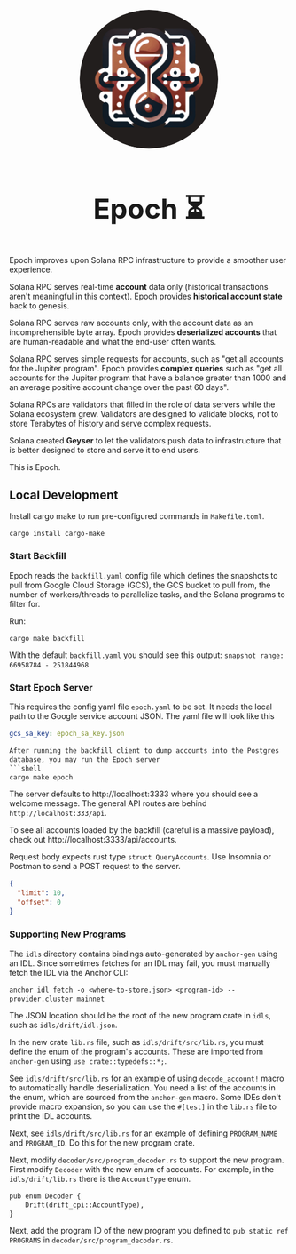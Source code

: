 <p align="center">
  <a href="https://epoch.fm">
    <img alt="Epoch" src="./assets/logo.png" width="250px" style="border-radius: 50%;"/>
  </a>
</p>


<h1 align="center" style="font-size: 50px">
    Epoch ⏳
</h1>

Epoch improves upon Solana RPC infrastructure to provide a smoother user experience.

Solana RPC serves real-time **account** data only (historical transactions aren't meaningful in this context).
Epoch provides **historical account state** back to genesis.

Solana RPC serves raw accounts only, with the account data as an incomprehensible byte array.
Epoch provides **deserialized accounts** that are human-readable and what the end-user often wants.

Solana RPC serves simple requests for accounts, such as "get all accounts for the Jupiter program".
Epoch provides **complex queries** such as "get all accounts for the Jupiter program that have a balance greater 
than 1000 and an average positive account change over the past 60 days".

Solana RPCs are validators that filled in the role of data servers while the Solana ecosystem grew. 
Validators are designed to validate blocks, not to store Terabytes of history and serve complex requests.

Solana created **Geyser** to let the validators push data to infrastructure that is better designed to 
store and serve it to end users.

This is Epoch. 


## Local Development

Install cargo make to run pre-configured commands in `Makefile.toml`.
```shell
cargo install cargo-make
```

### Start Backfill
Epoch reads the `backfill.yaml` config file which defines the snapshots to pull from Google Cloud Storage (GCS), the 
GCS bucket to pull from, the number of workers/threads to parallelize tasks, and the Solana programs to filter for.

Run:
```shell
cargo make backfill
```
With the default `backfill.yaml` you should see this output: `snapshot range: 66958784 - 251844968`


### Start Epoch Server
This requires the config yaml file `epoch.yaml` to be set. 
It needs the local path to the Google service account JSON.
The yaml file will look like this
```yaml
gcs_sa_key: epoch_sa_key.json
```

```shell
After running the backfill client to dump accounts into the Postgres database, you may run the Epoch server
```shell
cargo make epoch
```
The server defaults to http://localhost:3333 where you should see a welcome message.
The general API routes are behind `http://localhost:333/api`.

To see all accounts loaded by the backfill (careful is a massive payload), 
check out http://localhost:3333/api/accounts.

Request body expects rust type `struct QueryAccounts`. Use Insomnia or Postman to send a POST request to the server.
```json
{
  "limit": 10,
  "offset": 0
}
```

### Supporting New Programs
The `idls` directory contains bindings auto-generated by `anchor-gen` using an IDL.
Since sometimes fetches for an IDL may fail, you must manually fetch the IDL via the Anchor CLI:
```shell
anchor idl fetch -o <where-to-store.json> <program-id> --provider.cluster mainnet
```
The JSON location should be the root of the new program crate in `idls`, such as `idls/drift/idl.json`.

In the new crate `lib.rs` file, such as `idls/drift/src/lib.rs`, you must define the enum of the program's accounts.
These are imported from `anchor-gen` using `use crate::typedefs::*;`.

See `idls/drift/src/lib.rs` for an example of using `decode_account!` macro to automatically handle deserialization.
You need a list of the accounts in the enum, which are sourced from the `anchor-gen` macro.
Some IDEs don't provide macro expansion, so you can use the `#[test]` in the `lib.rs` file to print the IDL accounts.

Next, see `idls/drift/src/lib.rs` for an example of defining `PROGRAM_NAME` and `PROGRAM_ID`.
Do this for the new program crate.


Next, modify `decoder/src/program_decoder.rs` to support the new program.
First modify `Decoder` with the new enum of accounts.
For example, in the `idls/drift/lib.rs` there is the `AccountType` enum.
```shell
pub enum Decoder {
    Drift(drift_cpi::AccountType),
}
```
Next, add the program ID of the new program you defined 
to `pub static ref PROGRAMS` in `decoder/src/program_decoder.rs`.
